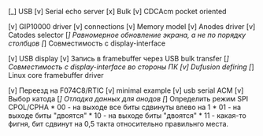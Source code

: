 [_] USB
    [v] Serial echo server
    [x] Bulk
    [v] CDCAcm pocket oriented

[v] GIP10000 driver
    [v] connections
    [v] Memory model
    [v] Anodes driver
    [v] Catodes selector
    [_] Равномерное обновление экрана, а не по порядку столбцов
    [_] Совместимость с display-interface

[v] USB display
    [v] Запись в framebuffer через USB bulk transfer
    [_] Совместимость с display-interface во стороны ПК
    [v] Dufusion defiring
    [_] Linux core framebuffer driver

[v] Переезд на F074C8/RTIC
    [v] minimal example
    [v] usb serial ACM
    [v] Выбор катода
    [_] Отладка данных для анодов
        [_] Определить режим SPI CPOL/CPHA
            * 00 - на выходе все биты сдвинуты влево на 1
            * 01 - на выходе биты "двоятся"
            * 10 - на выходе биты "двоятся"
            * 11 - какая-то фигня, бит сдвинут на 0,5 такта относительно правильнго места.
